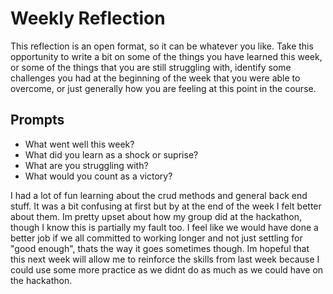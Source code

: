 # Weekly Reflection
This reflection is an open format, so it can be whatever you like. Take this opportunity to write a bit on some of the things you have learned this week, or some of the things that you are still struggling with, identify some challenges you had at the beginning of the week that you were able to overcome, or just generally how you are feeling at this point in the course.

## Prompts
- What went well this week?
- What did you learn as a shock or suprise?
- What are you struggling with?
- What would you count as a victory?

I had a lot of fun learning about the crud methods and general back end stuff. It was a bit confusing at first but by at the end of the week I felt better about them. Im pretty upset about how my group did at the hackathon, though I know this is partially my fault too. I feel like we would have done a better job if we all committed to working longer and not just settling for "good enough", thats the way it goes sometimes though. Im hopeful that this next week will allow me to reinforce the skills from last week because I could use some more practice as we didnt do as much as we could have on the hackathon.